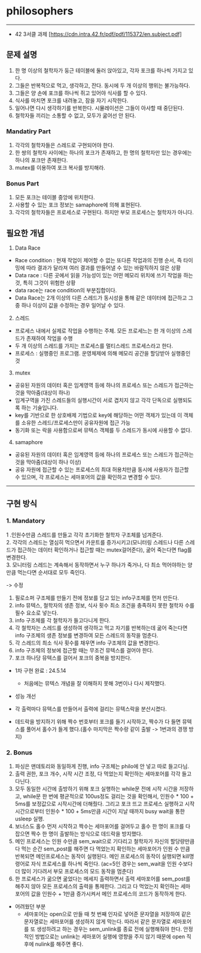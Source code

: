 # philosophers
***
- 42 3서클 과제  [https://cdn.intra.42.fr/pdf/pdf/115372/en.subject.pdf]

## 문제 설명   
1. 한 명 이상의 철학자가 둥근 테이블에 둘러 앉아있고, 각자 포크를 하나씩 가지고 있다.  
2. 그들은 반복적으로 먹고, 생각하고, 잔다. 동시에 두 개 이상의 행위는 불가능하다.  
3. 그들은 양 손에 포크를 하나씩 쥐고 있어야 식사를 할 수 있다.  
4. 식사를 마치면 포크를 내려놓고, 잠을 자기 시작한다.  
5. 일어나면 다시 생각하기를 반복한다. 시뮬레이션은 그들이 아사할 때 중단된다.  
6. 철학자들 끼리는 소통할 수 없고, 모두가 굶어선 안 된다.  

### Mandatiry Part  
1. 각각의 철학자들은 스레드로 구현되어야 한다.
2. 한 쌍의 철학자 사이에는 하나의 포크가 존재하고, 한 명의 철학자만 있는 경우에는 하나의 포크만 존재한다.
3. mutex를 이용하여 포크 복사를 방지해라.

### Bonus Part
1. 모든 포크는 테이블 중앙에 위치한다.
2. 사용할 수 있는 포크 정보는 samaphore에 의해 표현된다.
3. 각각의 철학자들은 프로세스로 구현된다. 하지만 부모 프로세스는 철학자가 아니다.

## 필요한 개념
1. Data Race
  - Race condition : 현재 작업이 제어할 수 없는 또다른 작업과의 진행 순서, 즉 타이밍에 따라 결과가 달라져 여러 결과를 만들어낼 수 있는 바람직하지 않은 상황
  - Data race : 다른 곳에서 읽을 가능성이 있는 어떤 메모리 위치에 쓰기 작업을 하는 것, 특히 그것이 위험한 상황
  - data race는 race condition의 부분집합이다.
  - Data Race는 2개 이상의 다른 스레드가 동시성을 통해 같은 데이터에 접근하고 그 중 하나 이상이 값을 수정하는 경우 일어날 수 있다.
    
2. 스레드
  - 프로세스 내에서 실제로 작업을 수행하는 주체. 모든 프로세느는 한 개 이상의 스레드가 존재하여 작업을 수행
  - 두 개 이상의 스레드를 가지는 프로세스를 멀티스레드 프로세스라고 한다.
  - 프로세스 : 실행중인 프로그램. 운영체제에 의해 메모리 공간을 할당받아 실행중인 것

3. mutex
  - 공유된 자원의 데이터 혹은 임계영역 등에 하나의 프로세스 또는 스레드가 접근하는 것을 막아줌(대상이 하나)
  - 임계구역을 가진 스레드들의 실행시간이 서로 겹치지 않고 각각 단독으로 실행되도록 하는 기술입니다.
  - key를 기반으로 한 상호배제 기법으로 key에 해당하는 어떤 객제가 있는데 이 객체를 소유한 스레드/프로세스만이 공유자원에 접근 가능
  - 동기화 또는 락을 사용함으로써 뮤텍스 객체를 두 스레드가 동시에 사용할 수 없다.

4. samaphore
  - 공유된 자원의 데이터 혹은 임계영역 등에 하나의 프로세스 또는 스레드가 접근하는 것을 막아줌(대상이 하나 이상)
  - 공유 자원에 접근할 수 있는 프로세스의 최대 허용치만큼 동시에 사용자가 접근할 수 있으며, 각 프로세스는 세마포어의 값을 확인하고 변경할 수 있다.

***
## 구현 방식
### 1. Mandatory
1 .인원수만큼 스레드를 만들고 각각 초기화한 철학자 구조체를 넘겨준다.  
2. 각각의 스레드는 열심히 먹으면서 카운트를 증가시키고(모니터링 스레드나 다른 스레드가 접근하는 데이터 확인하거나 접근할 때는 mutex걸어준다), 굶어 죽는다면 flag를 변경한다.  
3. 모니터링 스레드는 계속해서 동작하면서 누구 하나가 죽거나, 다 최소 먹어야하는 양만큼 먹는다면 순서대로 모두 죽인다.  

-> 수정  
1. 필로소퍼 구조체를 만들기 전에 정보를 담고 있는 info구조체를 먼저 만든다.    
2. info 뮤텍스, 철학자의 생존 정보, 식사 횟수 최소 조건을 충족하지 못한 철학자 수를 필수 요소로 넣는다.  
3. info 구조체를 각 철학자가 들고다니게 한다.  
4. 각 철학자는 스레드를 생성하여 생각하고 먹고 자기를 반복하는데 굶어 죽는다면 info 구조체의 생존 정보를 변경하여 모든 스레드의 동작을 멈춘다.  
5. 각 스레드의 최소 식사 횟수를 채우면 info 구조체의 값을 변경한다.  
6. info 구조체의 정보에 접근할 때는 무조건 뮤텍스를 걸어야 한다.  
7. 포크 하나당 뮤텍스를 걸어서 포크의 중복을 방지한다.  

- 1차 구현 완료 : 24.5.14  
  - 처음에는 뮤텍스 개념을 잘 이해하지 못해 3번이나 다시 제작했다.

-  성능 개선
  -  각 출력마다 뮤텍스를 만들어서 출력에 걸리는 뮤텍스락을 분산시켰다.  
  -  데드락을 방지하기 위해 짝수 번호부터 포크를 들기 시작하고, 짝수가 다 들면 뮤텍스를 풀어서 홀수가 들게 했다.(홀수 마지막은 짝수랑 같이 출발 -> 1번과의 경쟁 방지)

### 2. Bonus  
1. 파싱은 맨데토리와 동일하게 진행, info 구조체는 philo에 안 넣고 따로 들고다님.
2. 출력 권한, 포크 개수, 시작 시간 조정, 다 먹었는지 확인하는 세마포어를 각각 들고다닌다.
3. 모두 동일한 시간에 출방하기 위해 포크 실행하는 while문 전에 시작 시간을 저장하고, while문 한 번에 평균적으로 100us정도 걸리는 것을 확인해서,
   인원수 * 100 + 5ms를 보정값으로 시작시간에 더해줬다. 그리고 포크 뜨고 프로세스 실행하고 시작시간으로부터 인원수 * 100 + 5ms만큼 시간이 지날 때까지 busy wait을 통한 usleep 실행.
4. 보너스도 홀수 먼저 시작하고 짝수는 세마포어를 걸어두고 홀수 한 명이 포크를 다 잡으면 짝수 한 명이 출발하는 방식으로 데드락을 방지했다.
5. 메인 프로세스는 인원 수만큼 sem_wait으로 기다리고 철학자가 자신의 할당량만큼 다 먹는 순간 sem_post를 해주면 다 먹었는지 확인하는 세마포어가 인원 수 만큼 반복되면 메인프로세스는 동작이 실행된다.
   메인 프로세스의 동작이 실행되면 kill명령어로 자식 프로세스를 하나씩 죽인다. (ac=5인 경우는 sem_wait을 인원 수보다 더 많이 기다려서 부모 프로세스의 모드 동작을 멈춘다)
6. 한 프로세스가 굶으면 굶었다는 메세지 출력하면서 출력 세마포어를 sem_post를 해주지 않아 모든 프로세스의 출력을 통제한다. 그리고 다 먹었는지 확인하는 세마포어의 값을 인원수 + 1만큼 증가시켜서 메인 프로세스의 코드가 동작하게 한다.

- 어려웠던 부분
  - 세마포어는 open으로 만들 때 첫 번째 인자로 넣어준 문자열을 저장하여 같은 문자열로는 세마포어를 생성하지 않게 막는다. 따라서 같은 문자열로 세마포어를 또 생성하려고 하는 경우는 sem_unlink를 종료 전에 실행해줘야 한다. 안정적인 방법으로는 unlink는 세마포어 실행에 영향을 주지 않기 때문에 open 직후에 nulink를 해주면 좋다.
